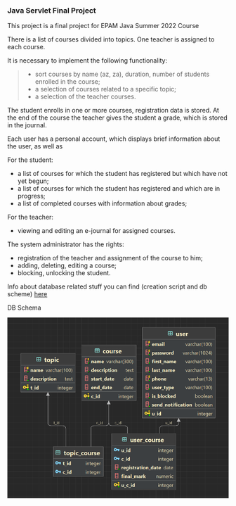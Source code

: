 ### Java Servlet Final Project
This project is a final project for EPAM Java Summer 2022 Course

There is a list of courses divided into topics. One teacher is assigned to each course. 

It is necessary to implement the following functionality:
> - sort courses by name (az, za), duration, number of students enrolled in the course;  
> - a selection of courses related to a specific topic;  
> - a selection of the teacher courses.
  
The student enrolls in one or more courses, registration data is stored. 
At the end of the course the teacher gives the student a grade, which is stored in the journal.

Each user has a personal account, which displays brief information about the user, as well as

For the student:
- a list of courses for which the student has registered but which have not yet begun;
- a list of courses for which the student has registered and which are in progress;
- a list of completed courses with information about grades;
  
For the teacher:
- viewing and editing an e-journal for assigned courses.

The system administrator has the rights:
- registration of the teacher and assignment of the course to him;
- adding, deleting, editing a course;
- blocking, unlocking the student.

Info about database related stuff you can find 
(creation script and db scheme) [here](src/main/resources/db)

DB Schema

![db schema image](src/main/resources/db/db_scheme_new.png)
